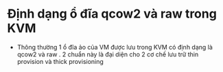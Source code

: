 # Định dạng ổ đĩa qcow2 và raw trong KVM
- Thông thường 1 ổ đĩa ảo của VM được lưu trong KVM có định dạng là qcow2 và raw . 2 chuẩn này là đại diện cho 2 cơ chế lưu trữ thin provision và thick provisioning 

